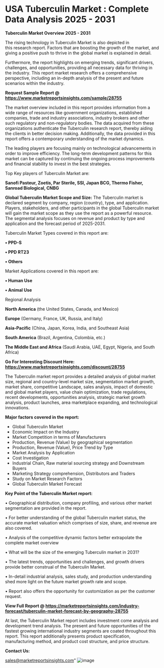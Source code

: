 # USA Tuberculin Market : Complete Data Analysis 2025 - 2031

<Strong> Tuberculin Market Overview 2025 - 2031</strong>

The rising technology in Tuberculin Market is also depicted in this research report. Factors that are boosting the growth of the market, and giving a positive push to thrive in the global market is explained in detail.

Furthermore, the report highlights on emerging trends, significant drivers, challenges, and opportunities, providing all necessary data for thriving in the industry. This report market research offers a comprehensive perspective, including an in-depth analysis of the present and future scenarios within the industry.

<strong>Request Sample Report @ <a href=https://www.marketreportsinsights.com/sample/28755>https://www.marketreportsinsights.com/sample/28755</a></strong>

The market overview included in this report provides information from a wide range of resources like government organizations, established companies, trade and industry associations, industry brokers and other such regulatory and non-regulatory bodies. The data acquired from these organizations authenticate the Tuberculin research report, thereby aiding the clients in better decision making. Additionally, the data provided in this report offers a contemporary understanding of the market dynamics.

The leading players are focusing mainly on technological advancements in order to improve efficiency. The long-term development patterns for this market can be captured by continuing the ongoing process improvements and financial stability to invest in the best strategies.

Top Key players of Tuberculin Market are:

<strong>Sanofi Pasteur, Zoetis, Par Sterile, SSI, Japan BCG, Thermo Fisher, Sanroad Biological, CNBG</strong>

<strong><b>Global Tuberculin Market Scope and Size:</b></strong>
The Tuberculin market is declared segment by company, region (country), type, and application. Players, stakeholders, and other participants in the global Tuberculin market will gain the market scope as they use the report as a powerful resource. The segmental analysis focuses on revenue and product by type and application and the forecast period of 2025-2031.

Tuberculin Market Types covered in this report are:

<strong>• PPD-S

• PPD RT23

• Others</strong>

Market Applications covered in this report are:

<strong>• Human Use

• Animal Use</strong> 

Regional Analysis

<strong>North America</strong> (the United States, Canada, and Mexico)

<strong>Europe</strong> (Germany, France, UK, Russia, and Italy)

<strong>Asia-Pacific</strong> (China, Japan, Korea, India, and Southeast Asia)

<strong>South America</strong> (Brazil, Argentina, Colombia, etc.)

<strong>The Middle East and Africa</strong> (Saudi Arabia, UAE, Egypt, Nigeria, and South Africa)

<strong>Go For Interesting Discount Here: <a href=https://www.marketreportsinsights.com/discount/28755>https://www.marketreportsinsights.com/discount/28755</a></strong>

The Tuberculin market report provides a detailed analysis of global market size, regional and country-level market size, segmentation market growth, market share, competitive Landscape, sales analysis, impact of domestic and global market players, value chain optimization, trade regulations, recent developments, opportunities analysis, strategic market growth analysis, product launches, area marketplace expanding, and technological innovations.

<strong><b>Major factors covered in the report:</b></strong>
<ul>
  <li>Global Tuberculin Market </li>
  <li>Economic Impact on the Industry</li>
  <li>Market Competition in terms of Manufacturers</li>
  <li>Production, Revenue (Value) by geographical segmentation</li>
  <li>Production, Revenue (Value), Price Trend by Type</li>
  <li>Market Analysis by Application</li>
  <li>Cost Investigation</li>
  <li>Industrial Chain, Raw material sourcing strategy and Downstream Buyers</li>
  <li>Marketing Strategy comprehension, Distributors and Traders</li>
  <li>Study on Market Research Factors</li>
  <li>Global Tuberculin Market Forecast</li>
</ul>

<strong><b>Key Point of the Tuberculin Market report:</b></strong>

• Geographical distribution, company profiling, and various other market segmentation are provided in the report.

• For better understanding of the global Tuberculin market status, the accurate market valuation which comprises of size, share, and revenue are also covered.

• Analysis of the competitive dynamic factors better extrapolate the complete market overview

• What will be the size of the emerging Tuberculin market in 2031?

• The latest trends, opportunities and challenges, and growth drivers provide better construal of the Tuberculin Market.

• In-detail industrial analysis, sales study, and production understanding shed more light on the future market growth rate and scope.

• Report also offers the opportunity for customization as per the customer request.

<strong><b>View Full Report @ <a href=https://marketreportsinsights.com/industry-forecast/tuberculin-market-forecast-by-geography-28755>https://marketreportsinsights.com/industry-forecast/tuberculin-market-forecast-by-geography-28755</a></b></strong>


At last, the Tuberculin Market report includes investment come analysis and development trend analysis. The present and future opportunities of the fastest growing international industry segments are coated throughout this report. This report additionally presents product specification, manufacturing method, and product cost structure, and price structure.

<strong>Contact Us:</strong>

sales@marketreportsinsights.com"
![image](https://github.com/user-attachments/assets/94b5711b-6661-4dad-b148-f915a6583db8)
